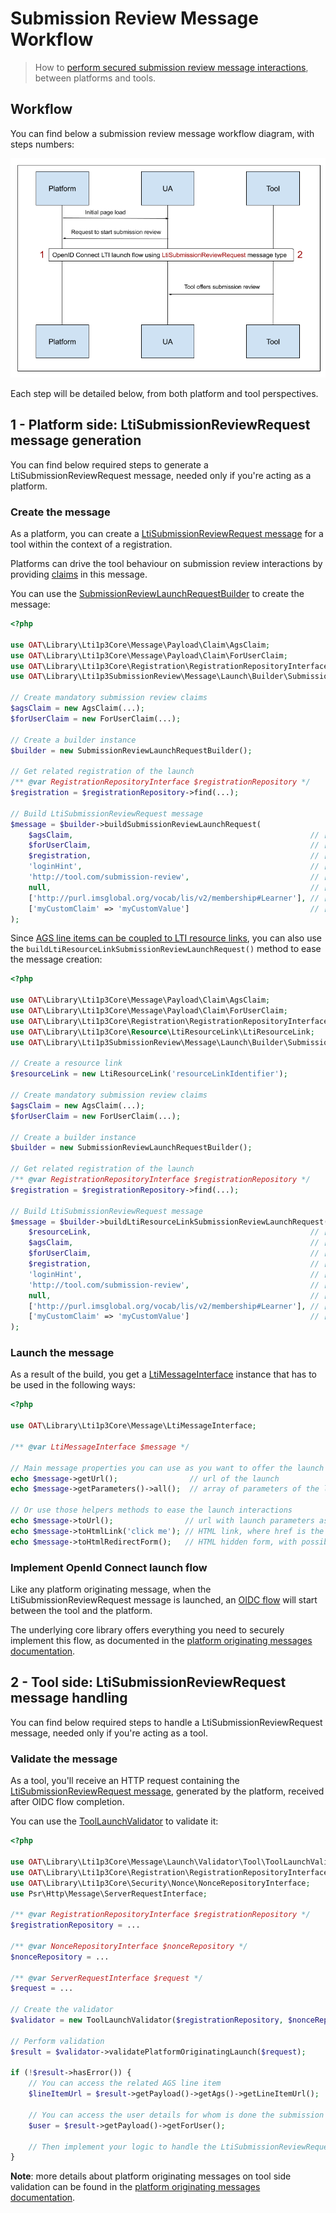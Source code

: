 # Submission Review Message Workflow

> How to [perform secured submission review message interactions](https://www.imsglobal.org/spec/lti-sr/v1p0), between platforms and tools.

## Workflow

You can find below a submission review message workflow diagram, with steps numbers:

![Submission Review Workflow](../images/submission-review-workflow.png)

Each step will be detailed below, from both platform and tool perspectives.

## 1 - Platform side: LtiSubmissionReviewRequest message generation

You can find below required steps to generate a LtiSubmissionReviewRequest message, needed only if you're acting as a platform.

### Create the message

As a platform, you can create a [LtiSubmissionReviewRequest message](https://www.imsglobal.org/spec/lti-sr/v1p0) for a tool within the context of a registration.

Platforms can drive the tool behaviour on submission review interactions by providing [claims](https://www.imsglobal.org/spec/lti-sr/v1p0#ltisubmissionreviewrequest-claims) in this message.

You can use the [SubmissionReviewLaunchRequestBuilder](https://github.com/oat-sa/lib-lti1p3-submission-review/blob/main/src/Message/Launch/Builder/SubmissionReviewLaunchRequestBuilder.php) to create the message:

```php
<?php

use OAT\Library\Lti1p3Core\Message\Payload\Claim\AgsClaim;
use OAT\Library\Lti1p3Core\Message\Payload\Claim\ForUserClaim;
use OAT\Library\Lti1p3Core\Registration\RegistrationRepositoryInterface;
use OAT\Library\Lti1p3SubmissionReview\Message\Launch\Builder\SubmissionReviewLaunchRequestBuilder;

// Create mandatory submission review claims
$agsClaim = new AgsClaim(...);
$forUserClaim = new ForUserClaim(...);

// Create a builder instance
$builder = new SubmissionReviewLaunchRequestBuilder();

// Get related registration of the launch
/** @var RegistrationRepositoryInterface $registrationRepository */
$registration = $registrationRepository->find(...);

// Build LtiSubmissionReviewRequest message
$message = $builder->buildSubmissionReviewLaunchRequest(
    $agsClaim,                                                     // [required] AGS claim
    $forUserClaim,                                                 // [required] for_user claim
    $registration,                                                 // [required] related registration
    'loginHint',                                                   // [required] login hint that will be used afterwards by the platform to perform authentication
    'http://tool.com/submission-review',                           // [optional] tool url where to send the LtiSubmissionReviewRequest message (if none provided will use default tool launch url)
    null,                                                          // [optional] will use the registration default deployment id, but you can pass a specific one
    ['http://purl.imsglobal.org/vocab/lis/v2/membership#Learner'], // [optional] roles
    ['myCustomClaim' => 'myCustomValue']                           // [optional] supplementary claims if needed
);
```

Since [AGS line items can be coupled to LTI resource links](https://www.imsglobal.org/spec/lti-sr/v1p0#coupled-line-item-0), you can also use the `buildLtiResourceLinkSubmissionReviewLaunchRequest()` method to ease the message creation: 

```php
<?php

use OAT\Library\Lti1p3Core\Message\Payload\Claim\AgsClaim;
use OAT\Library\Lti1p3Core\Message\Payload\Claim\ForUserClaim;
use OAT\Library\Lti1p3Core\Registration\RegistrationRepositoryInterface;
use OAT\Library\Lti1p3Core\Resource\LtiResourceLink\LtiResourceLink;
use OAT\Library\Lti1p3SubmissionReview\Message\Launch\Builder\SubmissionReviewLaunchRequestBuilder;

// Create a resource link
$resourceLink = new LtiResourceLink('resourceLinkIdentifier');

// Create mandatory submission review claims
$agsClaim = new AgsClaim(...);
$forUserClaim = new ForUserClaim(...);

// Create a builder instance
$builder = new SubmissionReviewLaunchRequestBuilder();

// Get related registration of the launch
/** @var RegistrationRepositoryInterface $registrationRepository */
$registration = $registrationRepository->find(...);

// Build LtiSubmissionReviewRequest message
$message = $builder->buildLtiResourceLinkSubmissionReviewLaunchRequest(
    $resourceLink,                                                 // [required] resource link
    $agsClaim,                                                     // [required] AGS claim
    $forUserClaim,                                                 // [required] for_user claim
    $registration,                                                 // [required] related registration
    'loginHint',                                                   // [required] login hint that will be used afterwards by the platform to perform authentication
    'http://tool.com/submission-review',                           // [optional] tool url where to send the LtiSubmissionReviewRequest message (if none provided will use default tool launch url)
    null,                                                          // [optional] will use the registration default deployment id, but you can pass a specific one
    ['http://purl.imsglobal.org/vocab/lis/v2/membership#Learner'], // [optional] roles
    ['myCustomClaim' => 'myCustomValue']                           // [optional] supplementary claims if needed
);
```

### Launch the message

As a result of the build, you get a [LtiMessageInterface](https://github.com/oat-sa/lib-lti1p3-core/blob/master/src//Message/LtiMessageInterface.php) instance that has to be used in the following ways:

```php
<?php

use OAT\Library\Lti1p3Core\Message\LtiMessageInterface;

/** @var LtiMessageInterface $message */

// Main message properties you can use as you want to offer the launch to the platform users
echo $message->getUrl();                // url of the launch
echo $message->getParameters()->all();  // array of parameters of the launch

// Or use those helpers methods to ease the launch interactions
echo $message->toUrl();                // url with launch parameters as query parameters
echo $message->toHtmlLink('click me'); // HTML link, where href is the output url
echo $message->toHtmlRedirectForm();   // HTML hidden form, with possibility of auto redirection
```

### Implement OpenId Connect launch flow

Like any platform originating message, when the LtiSubmissionReviewRequest message is launched, an [OIDC flow](https://www.imsglobal.org/spec/security/v1p0/#platform-originating-messages) will start between the tool and the platform.

The underlying core library offers everything you need to securely implement this flow, as documented in the [platform originating messages documentation](https://github.com/oat-sa/lib-lti1p3-core/blob/master/doc/message/platform-originating-messages.md).

## 2 - Tool side: LtiSubmissionReviewRequest message handling

You can find below required steps to handle a LtiSubmissionReviewRequest message, needed only if you're acting as a tool.

### Validate the message 

As a tool, you'll receive an HTTP request containing the [LtiSubmissionReviewRequest message](https://www.imsglobal.org/spec/lti-sr/v1p0), generated by the platform, received after OIDC flow completion.

You can use the [ToolLaunchValidator](https://github.com/oat-sa/lib-lti1p3-core/blob/master/src/Message/Launch/Validator/Tool/ToolLaunchValidator.php) to validate it:

```php
<?php

use OAT\Library\Lti1p3Core\Message\Launch\Validator\Tool\ToolLaunchValidator;
use OAT\Library\Lti1p3Core\Registration\RegistrationRepositoryInterface;
use OAT\Library\Lti1p3Core\Security\Nonce\NonceRepositoryInterface;
use Psr\Http\Message\ServerRequestInterface;

/** @var RegistrationRepositoryInterface $registrationRepository */
$registrationRepository = ...

/** @var NonceRepositoryInterface $nonceRepository */
$nonceRepository = ...

/** @var ServerRequestInterface $request */
$request = ...

// Create the validator
$validator = new ToolLaunchValidator($registrationRepository, $nonceRepository);

// Perform validation
$result = $validator->validatePlatformOriginatingLaunch($request);

if (!$result->hasError()) {
    // You can access the related AGS line item
    $lineItemUrl = $result->getPayload()->getAgs()->getLineItemUrl();
    
    // You can access the user details for whom is done the submission review
    $user = $result->getPayload()->getForUser();
    
    // Then implement your logic to handle the LtiSubmissionReviewRequest message and offer submission review
}
```
**Note**: more details about platform originating messages on tool side validation can be found in the [platform originating messages documentation](https://github.com/oat-sa/lib-lti1p3-core/blob/master/doc/message/platform-originating-messages.md#4---tool-side-launch-validation).
